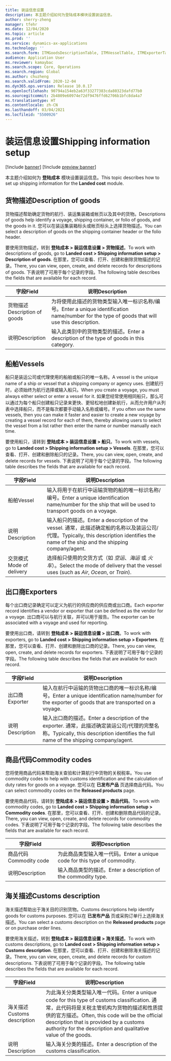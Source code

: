 ```yaml
---
title: 装运信息设置
description: 本主题介绍如何为登陆成本模块设置装运信息。
author: sherry-zheng
manager: tfehr
ms.date: 12/04/2020
ms.topic: article
ms.prod: ''
ms.service: dynamics-ax-applications
ms.technology: ''
ms.search.form: ITMGoodsDescriptionTable, ITMVesselTable, ITMExporterTable, ITMCommodityCodeTable, ITMCustomsDescription
audience: Application User
ms.reviewer: kamaybac
ms.search.scope: Core, Operations
ms.search.region: Global
ms.author: chuzheng
ms.search.validFrom: 2020-12-04
ms.dyn365.ops.version: Release 10.0.17
ms.openlocfilehash: 90794a154eb2a63f33277383cda80323dafd77b0
ms.sourcegitcommit: 2b4809e60974e72df9476ffd62706b1bfc8da4a7
ms.translationtype: HT
ms.contentlocale: zh-CN
ms.lasthandoff: 03/04/2021
ms.locfileid: "5500926"
---
```

# <a name="shipping-information-setup"></a><span data-ttu-id="90e4b-103">装运信息设置</span><span class="sxs-lookup"><span data-stu-id="90e4b-103">Shipping information setup</span></span>

[!include [banner](../../includes/banner.md)]
[!include [preview banner](../includes/preview-banner.md)]

<span data-ttu-id="90e4b-104">本主题介绍如何为 **登陆成本** 模块设置装运信息。</span><span class="sxs-lookup"><span data-stu-id="90e4b-104">This topic describes how to set up shipping information for the **Landed cost** module.</span></span>

## <a name="description-of-goods"></a><a name="description-of-goods"></a><span data-ttu-id="90e4b-105">货物描述</span><span class="sxs-lookup"><span data-stu-id="90e4b-105">Description of goods</span></span>

<span data-ttu-id="90e4b-106">货物描述帮助确定货物的航行、装运集装箱或帐页以及其中的货物。</span><span class="sxs-lookup"><span data-stu-id="90e4b-106">Descriptions of goods help identify a voyage, shipping container, or folio of goods, and the goods in it.</span></span> <span data-ttu-id="90e4b-107">您可以在装运集装箱标头或帐页标头上选择货物描述。</span><span class="sxs-lookup"><span data-stu-id="90e4b-107">You can select a description of goods on the shipping container header or the folio header.</span></span>

<span data-ttu-id="90e4b-108">要使用货物描述，转到 **登陆成本 \> 装运信息设置 \> 货物描述**。</span><span class="sxs-lookup"><span data-stu-id="90e4b-108">To work with descriptions of goods, go to **Landed cost \> Shipping information setup \> Description of goods**.</span></span> <span data-ttu-id="90e4b-109">在那里，您可以查看、打开、创建和删除货物描述的记录。</span><span class="sxs-lookup"><span data-stu-id="90e4b-109">There, you can view, open, create, and delete records for descriptions of goods.</span></span> <span data-ttu-id="90e4b-110">下表说明了可用于每个记录的字段。</span><span class="sxs-lookup"><span data-stu-id="90e4b-110">The following table describes the fields that are available for each record.</span></span>

| <span data-ttu-id="90e4b-111">字段</span><span class="sxs-lookup"><span data-stu-id="90e4b-111">Field</span></span> | <span data-ttu-id="90e4b-112">说明</span><span class="sxs-lookup"><span data-stu-id="90e4b-112">Description</span></span> |
|---|---|
| <span data-ttu-id="90e4b-113">货物描述</span><span class="sxs-lookup"><span data-stu-id="90e4b-113">Description of goods</span></span> | <span data-ttu-id="90e4b-114">为将使用此描述的货物类型输入唯一标识名称/编号。</span><span class="sxs-lookup"><span data-stu-id="90e4b-114">Enter a unique identification name/number for the type of goods that will use this description.</span></span> |
| <span data-ttu-id="90e4b-115">说明</span><span class="sxs-lookup"><span data-stu-id="90e4b-115">Description</span></span> | <span data-ttu-id="90e4b-116">输入此类别中的货物类型的描述。</span><span class="sxs-lookup"><span data-stu-id="90e4b-116">Enter a description of the type of goods in this category.</span></span> |

## <a name="vessels"></a><a name="vessels"></a><span data-ttu-id="90e4b-117">船舶</span><span class="sxs-lookup"><span data-stu-id="90e4b-117">Vessels</span></span>

<span data-ttu-id="90e4b-118">船只是装运公司或代理使用的船舶或船只的唯一名称。</span><span class="sxs-lookup"><span data-stu-id="90e4b-118">A vessel is the unique name of a ship or vessel that a shipping company or agency uses.</span></span> <span data-ttu-id="90e4b-119">创建航行时，必须始终为航行选择或输入船只。</span><span class="sxs-lookup"><span data-stu-id="90e4b-119">When you create a voyage, you must always either select or enter a vessel for it.</span></span> <span data-ttu-id="90e4b-120">如果您经常使用相同船只，那么可以通过为每个船只创建船只记录来更快、更轻松地创建新航行，从而允许用户从列表中选择船只，而不是每次都要手动输入名称或编号。</span><span class="sxs-lookup"><span data-stu-id="90e4b-120">If you often use the same vessels, then you can make it faster and easier to create a new voyage by creating a vessel record for each of them, thereby allowing users to select the vessel from a list rather then enter the name or number manually each time.</span></span>

<span data-ttu-id="90e4b-121">要使用船只，请转到 **登陆成本 \> 装运信息设置 \> 船只**。</span><span class="sxs-lookup"><span data-stu-id="90e4b-121">To work with vessels, go to **Landed cost \> Shipping information setup \> Vessels**.</span></span> <span data-ttu-id="90e4b-122">在那里，您可以查看、打开、创建和删除船只的记录。</span><span class="sxs-lookup"><span data-stu-id="90e4b-122">There, you can view, open, create, and delete records for vessels.</span></span> <span data-ttu-id="90e4b-123">下表说明了可用于每个记录的字段。</span><span class="sxs-lookup"><span data-stu-id="90e4b-123">The following table describes the fields that are available for each record.</span></span>

| <span data-ttu-id="90e4b-124">字段</span><span class="sxs-lookup"><span data-stu-id="90e4b-124">Field</span></span> | <span data-ttu-id="90e4b-125">说明</span><span class="sxs-lookup"><span data-stu-id="90e4b-125">Description</span></span> |
|---|---|
| <span data-ttu-id="90e4b-126">船舶</span><span class="sxs-lookup"><span data-stu-id="90e4b-126">Vessel</span></span> | <span data-ttu-id="90e4b-127">输入将用于在航行中运输货物的船的唯一标识名称/编号。</span><span class="sxs-lookup"><span data-stu-id="90e4b-127">Enter a unique identification name/number for the ship that will be used to transport goods on a voyage.</span></span> |
| <span data-ttu-id="90e4b-128">说明</span><span class="sxs-lookup"><span data-stu-id="90e4b-128">Description</span></span> | <span data-ttu-id="90e4b-129">输入船只的描述。</span><span class="sxs-lookup"><span data-stu-id="90e4b-129">Enter a description of the vessel.</span></span> <span data-ttu-id="90e4b-130">通常，此描述确定船的名称以及装运公司/代理。</span><span class="sxs-lookup"><span data-stu-id="90e4b-130">Typically, this description identifies the name of the ship and the shipping company/agent.</span></span> |
| <span data-ttu-id="90e4b-131">交货模式</span><span class="sxs-lookup"><span data-stu-id="90e4b-131">Mode of delivery</span></span> | <span data-ttu-id="90e4b-132">选择船只使用的交货方式（如 _空运_、_海运_ 或 _火车_）。</span><span class="sxs-lookup"><span data-stu-id="90e4b-132">Select the mode of delivery that the vessel uses (such as _Air_, _Ocean_, or _Train_).</span></span> |

## <a name="exporters"></a><span data-ttu-id="90e4b-133">出口商</span><span class="sxs-lookup"><span data-stu-id="90e4b-133">Exporters</span></span>

<span data-ttu-id="90e4b-134">每个出口商记录确定可以定义为航行的供应商的供应商或出口商。</span><span class="sxs-lookup"><span data-stu-id="90e4b-134">Each exporter record identifies a vendor or exporter that can be defined as the vendor for a voyage.</span></span> <span data-ttu-id="90e4b-135">出口商可以与航行关联，并可以用于报告。</span><span class="sxs-lookup"><span data-stu-id="90e4b-135">The exporter can be associated with a voyage and used for reporting.</span></span>

<span data-ttu-id="90e4b-136">要使用出口商，请转到 **登陆成本 \> 装运信息设置 \> 出口商**。</span><span class="sxs-lookup"><span data-stu-id="90e4b-136">To work with exporters, go to **Landed cost \> Shipping information setup \> Exporters**.</span></span> <span data-ttu-id="90e4b-137">在那里，您可以查看、打开、创建和删除出口商的记录。</span><span class="sxs-lookup"><span data-stu-id="90e4b-137">There, you can view, open, create, and delete records for exporters.</span></span> <span data-ttu-id="90e4b-138">下表说明了可用于每个记录的字段。</span><span class="sxs-lookup"><span data-stu-id="90e4b-138">The following table describes the fields that are available for each record.</span></span>

| <span data-ttu-id="90e4b-139">字段</span><span class="sxs-lookup"><span data-stu-id="90e4b-139">Field</span></span> | <span data-ttu-id="90e4b-140">说明</span><span class="sxs-lookup"><span data-stu-id="90e4b-140">Description</span></span> |
|---|---|
| <span data-ttu-id="90e4b-141">出口商</span><span class="sxs-lookup"><span data-stu-id="90e4b-141">Exporter</span></span> | <span data-ttu-id="90e4b-142">输入在航行中运输的货物出口商的唯一标识名称/编号。</span><span class="sxs-lookup"><span data-stu-id="90e4b-142">Enter a unique identification name/number for the exporter of goods that are transported on a voyage.</span></span> |
| <span data-ttu-id="90e4b-143">说明</span><span class="sxs-lookup"><span data-stu-id="90e4b-143">Description</span></span> | <span data-ttu-id="90e4b-144">输入出口商的描述。</span><span class="sxs-lookup"><span data-stu-id="90e4b-144">Enter a description of the exporter.</span></span> <span data-ttu-id="90e4b-145">通常，此描述确定装运公司/代理的完整名称。</span><span class="sxs-lookup"><span data-stu-id="90e4b-145">Typically, this description identifies the full name of the shipping company/agent.</span></span> |

## <a name="commodity-codes"></a><span data-ttu-id="90e4b-146">商品代码</span><span class="sxs-lookup"><span data-stu-id="90e4b-146">Commodity codes</span></span>

<span data-ttu-id="90e4b-147">您将使用商品代码来帮助海关查验和计算航行中货物的关税税率。</span><span class="sxs-lookup"><span data-stu-id="90e4b-147">You use commodity codes to help with customs identification and the calculation of duty rates for goods on a voyage.</span></span> <span data-ttu-id="90e4b-148">您可以在 **已发布产品** 页选择商品代码。</span><span class="sxs-lookup"><span data-stu-id="90e4b-148">You can select commodity codes on the **Released products** page.</span></span>

<span data-ttu-id="90e4b-149">要使用商品代码，请转到 **登陆成本 \> 装运信息设置 \> 商品代码**。</span><span class="sxs-lookup"><span data-stu-id="90e4b-149">To work with commodity codes, go to **Landed cost \> Shipping information setup \> Commodity codes**.</span></span> <span data-ttu-id="90e4b-150">在那里，您可以查看、打开、创建和删除商品代码的记录。</span><span class="sxs-lookup"><span data-stu-id="90e4b-150">There, you can view, open, create, and delete records for commodity codes.</span></span> <span data-ttu-id="90e4b-151">下表说明了可用于每个记录的字段。</span><span class="sxs-lookup"><span data-stu-id="90e4b-151">The following table describes the fields that are available for each record.</span></span>

| <span data-ttu-id="90e4b-152">字段</span><span class="sxs-lookup"><span data-stu-id="90e4b-152">Field</span></span> | <span data-ttu-id="90e4b-153">说明</span><span class="sxs-lookup"><span data-stu-id="90e4b-153">Description</span></span> |
|---|---|
| <span data-ttu-id="90e4b-154">商品代码</span><span class="sxs-lookup"><span data-stu-id="90e4b-154">Commodity code</span></span> | <span data-ttu-id="90e4b-155">为此商品类型输入唯一代码。</span><span class="sxs-lookup"><span data-stu-id="90e4b-155">Enter a unique code for this type of commodity.</span></span> |
| <span data-ttu-id="90e4b-156">说明</span><span class="sxs-lookup"><span data-stu-id="90e4b-156">Description</span></span> | <span data-ttu-id="90e4b-157">输入商品类型的描述。</span><span class="sxs-lookup"><span data-stu-id="90e4b-157">Enter a description of the commodity type.</span></span> |

## <a name="customs-description"></a><span data-ttu-id="90e4b-158">海关描述</span><span class="sxs-lookup"><span data-stu-id="90e4b-158">Customs description</span></span>

<span data-ttu-id="90e4b-159">海关描述帮助出于海关目的识别货物。</span><span class="sxs-lookup"><span data-stu-id="90e4b-159">Customs descriptions help identify goods for customs purposes.</span></span> <span data-ttu-id="90e4b-160">您可以在 **已发布产品** 页或采购订单行上选择海关描述。</span><span class="sxs-lookup"><span data-stu-id="90e4b-160">You can select a customs description on the **Released products** page or on purchase order lines.</span></span>

<span data-ttu-id="90e4b-161">要使用海关描述，转到 **登陆成本 \> 装运信息设置 \> 海关描述**。</span><span class="sxs-lookup"><span data-stu-id="90e4b-161">To work with customs descriptions, go to **Landed cost \> Shipping information setup \> Customs description**.</span></span> <span data-ttu-id="90e4b-162">在那里，您可以查看、打开、创建和删除海关描述的记录。</span><span class="sxs-lookup"><span data-stu-id="90e4b-162">There, you can view, open, create, and delete records for custom descriptions.</span></span> <span data-ttu-id="90e4b-163">下表说明了可用于每个记录的字段。</span><span class="sxs-lookup"><span data-stu-id="90e4b-163">The following table describes the fields that are available for each record.</span></span>

| <span data-ttu-id="90e4b-164">字段</span><span class="sxs-lookup"><span data-stu-id="90e4b-164">Field</span></span> | <span data-ttu-id="90e4b-165">说明</span><span class="sxs-lookup"><span data-stu-id="90e4b-165">Description</span></span> |
|---|---|
| <span data-ttu-id="90e4b-166">海关描述</span><span class="sxs-lookup"><span data-stu-id="90e4b-166">Customs description</span></span> | <span data-ttu-id="90e4b-167">为此海关分类类型输入唯一代码。</span><span class="sxs-lookup"><span data-stu-id="90e4b-167">Enter a unique code for this type of customs classification.</span></span> <span data-ttu-id="90e4b-168">通常，此代码将是关税主管机构为货物的描述和性质提供的官方描述。</span><span class="sxs-lookup"><span data-stu-id="90e4b-168">Often, this code will be the official description that is provided by a customs authority for the description and qualitative value of the goods.</span></span> |
| <span data-ttu-id="90e4b-169">说明</span><span class="sxs-lookup"><span data-stu-id="90e4b-169">Description</span></span> | <span data-ttu-id="90e4b-170">输入海关分类的描述。</span><span class="sxs-lookup"><span data-stu-id="90e4b-170">Enter a description of the customs classification.</span></span> |
